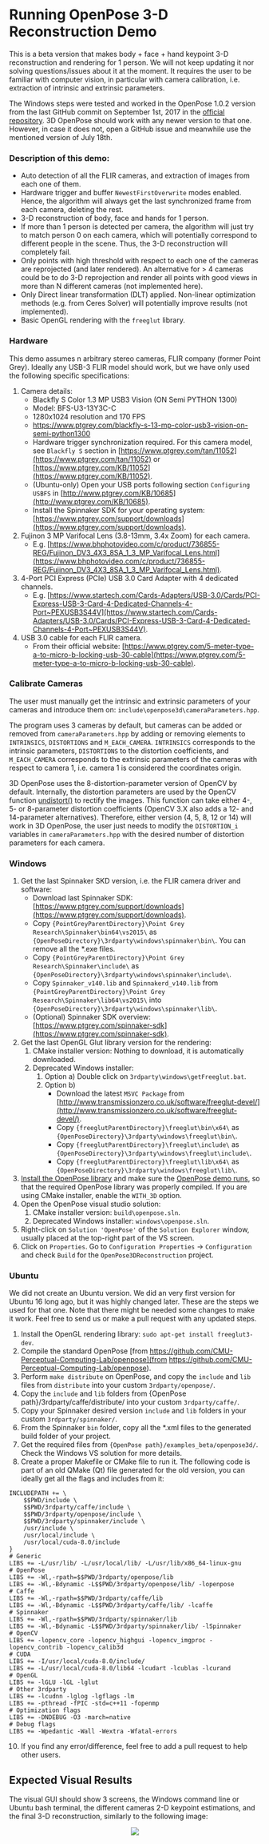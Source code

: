 ﻿Running OpenPose 3-D Reconstruction Demo
====================================

This is a beta version that makes body + face + hand keypoint 3-D reconstruction and rendering for 1 person. We will not keep updating it nor solving questions/issues about it at the moment. It requires the user to be familiar with computer vision, in particular with camera calibration, i.e. extraction of intrinsic and extrinsic parameters.

The Windows steps were tested and worked in the OpenPose 1.0.2 version from the last GitHub commit on September 1st, 2017 in the [official repository](https://github.com/CMU-Perceptual-Computing-Lab/openpose). 3D OpenPose should work with any newer version to that one. However, in case it does not, open a GitHub issue and meanwhile use the mentioned version of July 18th.



### Description of this demo:
- Auto detection of all the FLIR cameras, and extraction of images from each one of them.
- Hardware trigger and buffer `NewestFirstOverwrite` modes enabled. Hence, the algorithm will always get the last synchronized frame from each camera, deleting the rest.
- 3-D reconstruction of body, face and hands for 1 person.
- If more than 1 person is detected per camera, the algorithm will just try to match person 0 on each camera, which will potentially correspond to different people in the scene. Thus, the 3-D reconstruction will completely fail.
- Only points with high threshold with respect to each one of the cameras are reprojected (and later rendered). An alternative for > 4 cameras could be to do 3-D reprojection and render all points with good views in more than N different cameras (not implemented here).
- Only Direct linear transformation (DLT) applied. Non-linear optimization methods (e.g. from Ceres Solver) will potentially improve results (not implemented).
- Basic OpenGL rendering with the `freeglut` library.



### Hardware
This demo assumes n arbitrary stereo cameras, FLIR company (former Point Grey). Ideally any USB-3 FLIR model should work, but we have only used the following specific specifications:

1. Camera details:
    - Blackfly S Color 1.3 MP USB3 Vision (ON Semi PYTHON 1300)
    - Model: BFS-U3-13Y3C-C
    - 1280x1024 resolution and 170 FPS
    - https://www.ptgrey.com/blackfly-s-13-mp-color-usb3-vision-on-semi-python1300
    - Hardware trigger synchronization required. For this camera model, see `Blackfly S` section in [https://www.ptgrey.com/tan/11052](https://www.ptgrey.com/tan/11052) or [https://www.ptgrey.com/KB/11052](https://www.ptgrey.com/KB/11052).
    - (Ubuntu-only) Open your USB ports following section `Configuring USBFS` in [http://www.ptgrey.com/KB/10685](http://www.ptgrey.com/KB/10685).
    - Install the Spinnaker SDK for your operating system: [https://www.ptgrey.com/support/downloads](https://www.ptgrey.com/support/downloads).
2. Fujinon 3 MP Varifocal Lens (3.8-13mm, 3.4x Zoom) for each camera.
    - E.g. [https://www.bhphotovideo.com/c/product/736855-REG/Fujinon_DV3_4X3_8SA_1_3_MP_Varifocal_Lens.html](https://www.bhphotovideo.com/c/product/736855-REG/Fujinon_DV3_4X3_8SA_1_3_MP_Varifocal_Lens.html).
3. 4-Port PCI Express (PCIe) USB 3.0 Card Adapter with 4 dedicated channels.
    - E.g. [https://www.startech.com/Cards-Adapters/USB-3.0/Cards/PCI-Express-USB-3-Card-4-Dedicated-Channels-4-Port~PEXUSB3S44V](https://www.startech.com/Cards-Adapters/USB-3.0/Cards/PCI-Express-USB-3-Card-4-Dedicated-Channels-4-Port~PEXUSB3S44V).
4. USB 3.0 cable for each FLIR camera.
    - From their official website: [https://www.ptgrey.com/5-meter-type-a-to-micro-b-locking-usb-30-cable](https://www.ptgrey.com/5-meter-type-a-to-micro-b-locking-usb-30-cable).



### Calibrate Cameras
The user must manually get the intrinsic and extrinsic parameters of your cameras and introduce them on: `include\openpose3d\cameraParameters.hpp`.

The program uses 3 cameras by default, but cameras can be added or removed from `cameraParameters.hpp` by adding or removing elements to `INTRINSICS`, `DISTORTIONS` and `M_EACH_CAMERA`. `INTRINSICS` corresponds to the intrinsic parameters, `DISTORTIONS` to the distortion coefficients, and `M_EACH_CAMERA` corresponds to the extrinsic parameters of the cameras with respect to camera 1, i.e. camera 1 is considered the coordinates origin.

3D OpenPose uses the 8-distortion-parameter version of OpenCV by default. Internally, the distortion parameters are used by the OpenCV function [undistort()](http://docs.opencv.org/3.2.0/da/d54/group__imgproc__transform.html#ga69f2545a8b62a6b0fc2ee060dc30559d) to rectify the images. This function can take either 4-, 5- or 8-parameter distortion coefficients (OpenCV 3.X also adds a 12- and 14-parameter alternatives). Therefore, either version (4, 5, 8, 12 or 14) will work in 3D OpenPose, the user just needs to modify the `DISTORTION_i` variables in `cameraParameters.hpp` with the desired number of distortion parameters for each camera.



### Windows
1. Get the last Spinnaker SKD version, i.e. the FLIR camera driver and software:
    - Download last Spinnaker SDK: [https://www.ptgrey.com/support/downloads](https://www.ptgrey.com/support/downloads).
    - Copy `{PointGreyParentDirectory}\Point Grey Research\Spinnaker\bin64\vs2015\` as `{OpenPoseDirectory}\3rdparty\windows\spinnaker\bin\`. You can remove all the *.exe files.
    - Copy `{PointGreyParentDirectory}\Point Grey Research\Spinnaker\include\` as `{OpenPoseDirectory}\3rdparty\windows\spinnaker\include\`.
    - Copy `Spinnaker_v140.lib` and `Spinnakerd_v140.lib` from `{PointGreyParentDirectory}\Point Grey Research\Spinnaker\lib64\vs2015\` into `{OpenPoseDirectory}\3rdparty\windows\spinnaker\lib\`.
    - (Optional) Spinnaker SDK overview: [https://www.ptgrey.com/spinnaker-sdk](https://www.ptgrey.com/spinnaker-sdk).
2. Get the last OpenGL Glut library version for the rendering:
    1. CMake installer version: Nothing to download, it is automatically downloaded.
    2. Deprecated Windows installer:
        1. Option a) Double click on `3rdparty\windows\getFreeglut.bat`.
        2. Option b)
            - Download the latest `MSVC Package` from [http://www.transmissionzero.co.uk/software/freeglut-devel/](http://www.transmissionzero.co.uk/software/freeglut-devel/).
            - Copy `{freeglutParentDirectory}\freeglut\bin\x64\` as `{OpenPoseDirectory}\3rdparty\windows\freeglut\bin\`.
            - Copy `{freeglutParentDirectory}\freeglut\include\` as `{OpenPoseDirectory}\3rdparty\windows\freeglut\include\`.
            - Copy `{freeglutParentDirectory}\freeglut\lib\x64\` as `{OpenPoseDirectory}\3rdparty\windows\freeglut\lib\`.
3. [Install the OpenPose library](installation.md#installation---library) and make sure the [OpenPose demo runs](quick_start.md#quick-start), so that the required OpenPose library was properly compiled. If you are using CMake installer, enable the `WITH_3D` option.
4. Open the OpenPose visual studio solution:
    1. CMake installer version: `build\openpose.sln`.
    2. Deprecated Windows installer: `windows\openpose.sln`.
5. Right-click on `Solution 'OpenPose'` of the `Solution Explorer` window, usually placed at the top-right part of the VS screen.
6. Click on `Properties`. Go to `Configuration Properties` -> `Configuration` and check `Build` for the `OpenPose3DReconstruction` project.



### Ubuntu
We did not create an Ubuntu version. We did an very first version for Ubuntu 16 long ago, but it was highly changed later. These are the steps we used for that one. Note that there might be needed some changes to make it work. Feel free to send us or make a pull request with any updated steps.

1. Install the OpenGL rendering library: `sudo apt-get install freeglut3-dev`.
2. Compile the standard OpenPose [from https://github.com/CMU-Perceptual-Computing-Lab/openpose](from https://github.com/CMU-Perceptual-Computing-Lab/openpose).
3. Perform `make distribute` on OpenPose, and copy the `include` and `lib` files from `distribute` into your custom `3rdparty/openpose/`.
4. Copy the `include` and `lib` folders from {OpenPose path}/3rdparty/caffe/distribute/ into your custom `3rdparty/caffe/`.
5. Copy your Spinnaker desired version `include` and `lib` folders in your custom `3rdparty/spinnaker/`.
7. From the Spinnaker `bin` folder, copy all the *.xml files to the generated build folder of your project.
8. Get the required files from `{OpenPose path}/examples_beta/openpose3d/`. Check the Windows VS solution for more details.
9. Create a proper Makefile or CMake file to run it. The following code is part of an old QMake (Qt) file generated for the old version, you can ideally get all the flags and includes from it:
```
INCLUDEPATH += \
    $$PWD/include \
    $$PWD/3rdparty/caffe/include \
    $$PWD/3rdparty/openpose/include \
    $$PWD/3rdparty/spinnaker/include \
    /usr/include \
    /usr/local/include \
    /usr/local/cuda-8.0/include
}
# Generic
LIBS += -L/usr/lib/ -L/usr/local/lib/ -L/usr/lib/x86_64-linux-gnu
# OpenPose
LIBS += -Wl,-rpath=$$PWD/3rdparty/openpose/lib
LIBS += -Wl,-Bdynamic -L$$PWD/3rdparty/openpose/lib/ -lopenpose
# Caffe
LIBS += -Wl,-rpath=$$PWD/3rdparty/caffe/lib
LIBS += -Wl,-Bdynamic -L$$PWD/3rdparty/caffe/lib/ -lcaffe
# Spinnaker
LIBS += -Wl,-rpath=$$PWD/3rdparty/spinnaker/lib
LIBS += -Wl,-Bdynamic -L$$PWD/3rdparty/spinnaker/lib/ -lSpinnaker
# OpenCV
LIBS += -lopencv_core -lopencv_highgui -lopencv_imgproc -lopencv_contrib -lopencv_calib3d
# CUDA
LIBS += -I/usr/local/cuda-8.0/include/
LIBS += -L/usr/local/cuda-8.0/lib64 -lcudart -lcublas -lcurand
# OpenGL
LIBS += -lGLU -lGL -lglut
# Other 3rdparty
LIBS += -lcudnn -lglog -lgflags -lm
LIBS += -pthread -fPIC -std=c++11 -fopenmp
# Optimization flags
LIBS += -DNDEBUG -O3 -march=native
# Debug flags
LIBS += -Wpedantic -Wall -Wextra -Wfatal-errors
```
10. If you find any error/difference, feel free to add a pull request to help other users.



## Expected Visual Results
The visual GUI should show 3 screens, the Windows command line or Ubuntu bash terminal, the different cameras 2-D keypoint estimations, and the final 3-D reconstruction, similarly to the following image:
<p align="center">
    <img src="media/openpose3d.png">
</p>

